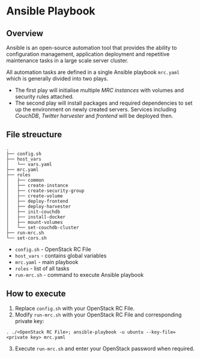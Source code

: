 # Ansible Playbook
## Overview
Ansible is an open-source automation tool that provides the ability to configuration management, application deployment and repetitive maintenance tasks in a large scale server cluster.

All automation tasks are defined in a single Ansible playbook `mrc.yaml` which is generally divided into two plays.
- The first play will initialise multiple *MRC instances* with volumes and security rules attached.
- The second play will install packages and required dependencies to set up the environment on newly created servers. Services including *CouchDB*, *Twitter harvester* and *frontend* will be deployed then.

## File streucture
```
.
├── config.sh
├── host_vars
│   └── vars.yaml
├── mrc.yaml
├── roles
│   ├── common
│   ├── create-instance
│   ├── create-security-group
│   ├── create-volume
│   ├── deploy-frontend
│   ├── deploy-harvester
│   ├── init-couchdb
│   ├── install-docker
│   ├── mount-volumes
│   └── set-couchdb-cluster
├── run-mrc.sh
└── set-cors.sh
```
- `config.sh` - OpenStack RC File
- `host_vars` - contains global variables
- `mrc.yaml` - main playbook
- `roles` - list of all tasks
- `run-mrc.sh` - command to execute Ansible playbook

## How to execute
1. Replace `config.sh` with your OpenStack RC File.
2. Modify `run-mrc.sh` with your OpenStack RC File and corresponding private key:
```
. ./<OpenStack RC File>; ansible-playbook -u ubuntu --key-file=<private key> mrc.yaml
```
3. Execute `run-mrc.sh` and enter your OpenStack password when required.